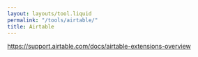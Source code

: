 ```yaml
---
layout: layouts/tool.liquid
permalink: "/tools/airtable/"
title: Airtable
---
```

https://support.airtable.com/docs/airtable-extensions-overview
